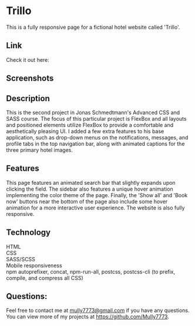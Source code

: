 # Trillo

This is a fully responsive page for a fictional hotel website called 'Trillo'.

## Link

Check it out here:

## Screenshots

## Description

This is the second project in Jonas Schmedtmann's Advanced CSS and SASS course. The focus of this particular project is FlexBox and all layouts and positioned elements utilize FlexBox to provide a comfortable and aesthetically pleasing UI. I added a few extra features to his base application, such as drop-down menus on the notifications, messages, and profile tabs in the top navigation bar, along with animated captions for the three primary hotel images.

## Features

This page features an animated search bar that slightly expands upon clicking the field. The sidebar also features a unique hover animation implementing the color theme of the page. Finally, the 'Show all' and 'Book now' buttons near the bottom of the page also include some hover animation for a more interactive user experience. The website is also fully responsive.

## Technology

HTML
<br>
CSS
<br>
SASS/SCSS
<br>
Mobile responsiveness
<br>
npm autoprefixer, concat, npm-run-all, postcss, postcss-cli (to prefix, compile, and compress all CSS)

## Questions:

Feel free to contact me at mully7773@gmail.com if you have any questions. <br>
You can view more of my projects at https://github.com/Mully7773.
